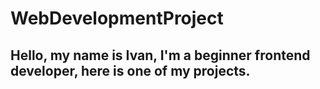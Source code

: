 # WebDevelopmentProject
## Hello, my name is Ivan, I'm a beginner frontend developer, here is one of my projects.
